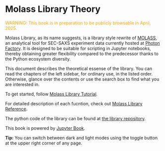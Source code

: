 # Molass Library Theory

<font color="orange">WARNING: This book is in preparation to be publicly browsable in April, 2025.</font>

Molass Library, as its name suggests, is a library style rewrite of [MOLASS](https://www.jstage.jst.go.jp/article/biophysico/20/1/20_e200001/_article), an analytical tool for SEC-SAXS experiment data currently hosted at [Photon Factory](https://pfwww.kek.jp/saxs/MOLASS.html). It is designed to be suitable for scripting in Jupyter notebooks, thereby obtaining greater flexibility compared to the predecessor thanks to the Python ecosystem diversity.

This document describes the theoretical essense of the library. You can read the chapters of the left sidebar, for ordinary use, in the listed order. Otherwise, glance over the contents or use the search box to find what you are interested in.

To get started, follow [Molass Library Tutorial](https://freesemt.github.io/molass-tutorial/).

For detailed description of each fucntion, check out [Molass Library Reference](https://freesemt.github.io/molass-reference/).

The python code of the library can be found at [the library repository](https://github.com/freesemt/molass-library).

This book is powered by [Jupyter Book](https://jupyterbook.org).

**Tip:** You can switch between dark and light modes using the toggle button at the upper right corner of any page.